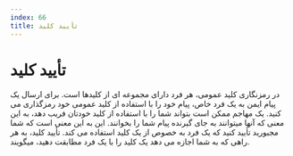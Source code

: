 ```yaml
---
index: 66
title: تأیید کلید
---
```

# تأیید کلید

در رمزنگاری کلید عمومی، هر فرد دارای مجموعه ای از کلیدها است. برای ارسال یک پیام ایمن به یک فرد خاص، پیام خود را با استفاده از کلید عمومی خود رمزگذاری می کنید. یک مهاجم ممکن است بتواند شما را با استفاده از کلید خودتان فریب دهد، به این معنی که آنها میتوانند به جای گیرنده پیام شما را بخوانند. این به این معنی است که شما مجبورید تأیید کنید که یک فرد به خصوص از یک کلید استفاده می کند. تأیید کلید، به هر راهی که به شما اجازه می دهد یک کلید را با یک فرد مطابقت دهید، میگویند.